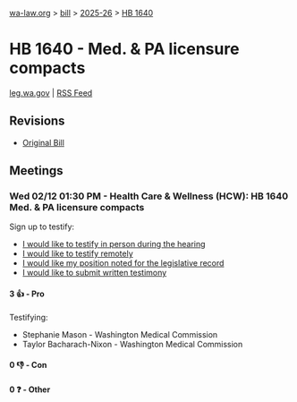 [wa-law.org](/) > [bill](/bill/) > [2025-26](/bill/2025-26/) > [HB 1640](/bill/2025-26/hb/1640/)

# HB 1640 - Med. & PA licensure compacts
[leg.wa.gov](https://app.leg.wa.gov/billsummary?BillNumber=1640&Year=2025&Initiative=false) | [RSS Feed](./rss.xml)

## Revisions
* [Original Bill](1/)

## Meetings
### Wed 02/12 01:30 PM - Health Care & Wellness (HCW): HB 1640 Med. & PA licensure compacts
Sign up to testify:
* [I would like to testify in person during the hearing](https://app.leg.wa.gov/csi/Testifier/Add?chamber=House&mId=32711&aId=163191&caId=25615&tId=1)
* [I would like to testify remotely](https://app.leg.wa.gov/csi/Testifier/Add?chamber=House&mId=32711&aId=163191&caId=25615&tId=2)
* [I would like my position noted for the legislative record](https://app.leg.wa.gov/csi/Testifier/Add?chamber=House&mId=32711&aId=163191&caId=25615&tId=3)
* [I would like to submit written testimony](https://app.leg.wa.gov/csi/Testifier/Add?chamber=House&mId=32711&aId=163191&caId=25615&tId=4)

#### 3 👍 - Pro
Testifying:
* Stephanie Mason - Washington Medical Commission
* Taylor Bacharach-Nixon - Washington Medical Commission

#### 0 👎 - Con

#### 0 ❓ - Other
